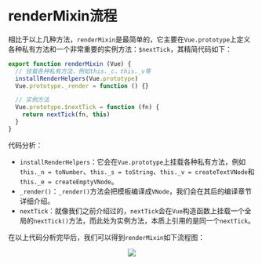 # renderMixin流程
相比于以上几种方法，`renderMixin`是最简单的，它主要在`Vue.prototype`上定义各种私有方法和一个非常重要的实例方法：`$nextTick`，其精简代码如下：
```js
export function renderMixin (Vue) {
  // 挂载各种私有方法，例如this._c，this._v等
  installRenderHelpers(Vue.prototype)
  Vue.prototype._render = function () {}

  // 实例方法
  Vue.prototype.$nextTick = function (fn) {
    return nextTick(fn, this)
  }
}
```
代码分析：
* `installRenderHelpers`：它会在`Vue.prototype`上挂载各种私有方法，例如`this._n = toNumber`、`this._s = toString`、`this._v = createTextVNode`和`this._e = createEmptyVNode`。
* `_render()`：`_render()`方法会把模板编译成`VNode`，我们会在其后的编译章节详细介绍。
* `nextTick`：就像我们之前介绍过的，`nextTick`会在`Vue`构造函数上挂载一个全局的`nextTick()`方法，而此处为实例方法，本质上引用的是同一个`nextTick`。

在以上代码分析完毕后，我们可以得到`renderMixin`如下流程图：
<div style="text-align: center">
  <img src="assets/images/vueAnalysis/renderMixin.png" />
</div>